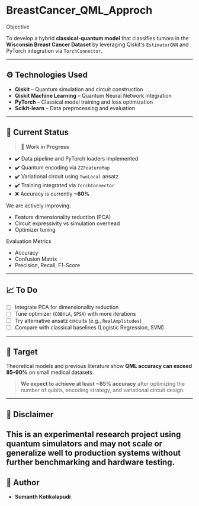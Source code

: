 # BreastCancer_QML_Approch
Objective

To develop a hybrid **classical-quantum model** that classifies tumors in the **Wisconsin Breast Cancer Dataset** by leveraging Qiskit's `EstimatorQNN` and PyTorch integration via `TorchConnector`.

---

## ⚙️ Technologies Used

- **Qiskit** – Quantum simulation and circuit construction
- **Qiskit Machine Learning** – Quantum Neural Network integration
- **PyTorch** – Classical model training and loss optimization
- **Scikit-learn** – Data preprocessing and evaluation

---

## 🧪 Current Status

> 🧱 **Work in Progress**  

- ✔️ Data pipeline and PyTorch loaders implemented  
- ✔️ Quantum encoding via `ZZFeatureMap`  
- ✔️ Variational circuit using `TwoLocal` ansatz  
- ✔️ Training integrated via `TorchConnector`  
- ❌ Accuracy is currently **~60%**
  
We are actively improving:
- Feature dimensionality reduction (PCA)
- Circuit expressivity vs simulation overhead
- Optimizer tuning

Evaluation Metrics

- Accuracy
- Confusion Matrix
- Precision, Recall, F1-Score

---

## 📈 To Do

- [ ] Integrate PCA for dimensionality reduction
- [ ] Tune optimizer (`COBYLA`, `SPSA`) with more iterations
- [ ] Try alternative ansatz circuits (e.g., `RealAmplitudes`)
- [ ] Compare with classical baselines (Logistic Regression, SVM)

---

## 🎯 Target
Theoretical models and previous literature show **QML accuracy can exceed 85–90%** on small medical datasets.  
> **We expect to achieve at least ~85% accuracy** after optimizing the number of qubits, encoding strategy, and variational circuit design.


---
## 🚧 Disclaimer
This is an experimental research project using quantum simulators and may not scale or generalize well to production systems without further benchmarking and hardware testing.
---
## 🧠 Author
- **Sumanth Kotikalapudi**  
